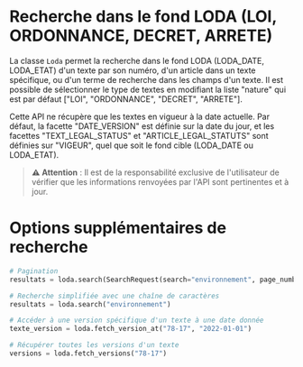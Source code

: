 # Recherche dans le fond LODA (LOI, ORDONNANCE, DECRET, ARRETE)

La classe `Loda` permet la recherche dans le fond LODA (LODA_DATE, LODA_ETAT) d'un texte par son numéro, d'un article dans un texte spécifique, ou d'un terme de recherche dans les champs d'un texte.
Il est possible de sélectionner le type de textes en modifiant la liste "nature" qui est par défaut ["LOI", "ORDONNANCE", "DECRET", "ARRETE"]. 

Cette API ne récupère que les textes en vigueur à la date actuelle. Par défaut, la facette "DATE_VERSION" est définie sur la date du jour, et les facettes "TEXT_LEGAL_STATUS" et "ARTICLE_LEGAL_STATUTS" sont définies sur "VIGEUR", quel que soit le fond cible (LODA_DATE ou LODA_ETAT).

> **⚠️ Attention** : Il est de la responsabilité exclusive de l'utilisateur de vérifier que les informations renvoyées par l'API sont pertinentes et à jour.

# Options supplémentaires de recherche

```python
# Pagination
resultats = loda.search(SearchRequest(search="environnement", page_number=2, page_size=20))

# Recherche simplifiée avec une chaîne de caractères
resultats = loda.search("environnement")

# Accéder à une version spécifique d'un texte à une date donnée
texte_version = loda.fetch_version_at("78-17", "2022-01-01")

# Récupérer toutes les versions d'un texte
versions = loda.fetch_versions("78-17")
```
